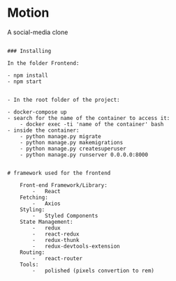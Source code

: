 # Motion
A social-media clone

```

### Installing

In the folder Frontend:

```
    - npm install
    - npm start
```

- In the root folder of the project:

```
    - docker-compose up
    - search for the name of the container to access it:
        - docker exec -ti 'name of the container' bash
    - inside the container:
        - python manage.py migrate
        - python manage.py makemigrations
        - python manage.py createsuperuser
        - python manage.py runserver 0.0.0.0:8000
```

# framework used for the frontend

    Front-end Framework/Library:
        -   React
    Fetching: 
        -   Axios
    Styling:
        -   Styled Components
    State Management:
        -   redux
        -   react-redux
        -   redux-thunk
        -   redux-devtools-extension
    Routing:
        -   react-router
    Tools:
        -   polished (pixels convertion to rem)
